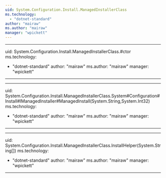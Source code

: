 ```yaml
---
uid: System.Configuration.Install.ManagedInstallerClass
ms.technology: 
  - "dotnet-standard"
author: "mairaw"
ms.author: "mairaw"
manager: "wpickett"
---
```


---
uid: System.Configuration.Install.ManagedInstallerClass.#ctor
ms.technology: 
  - "dotnet-standard"
author: "mairaw"
ms.author: "mairaw"
manager: "wpickett"
---

---
uid: System.Configuration.Install.ManagedInstallerClass.System#Configuration#Install#IManagedInstaller#ManagedInstall(System.String,System.Int32)
ms.technology: 
  - "dotnet-standard"
author: "mairaw"
ms.author: "mairaw"
manager: "wpickett"
---

---
uid: System.Configuration.Install.ManagedInstallerClass.InstallHelper(System.String[])
ms.technology: 
  - "dotnet-standard"
author: "mairaw"
ms.author: "mairaw"
manager: "wpickett"
---
